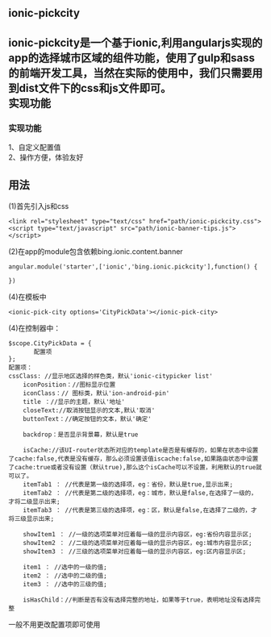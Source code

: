 ionic-pickcity        
------
ionic-pickcity是一个基于ionic,利用angularjs实现的app的选择城市区域的组件功能，使用了gulp和sass的前端开发工具，当然在实际的使用中，我们只需要用到dist文件下的css和js文件即可。             
实现功能
------
### 实现功能    
1、自定义配置值            
2、操作方便，体验友好      

用法
------
(1)首先引入js和css       
         
```
<link rel="stylesheet" type="text/css" href="path/ionic-pickcity.css">          
<script type="text/javascript" src="path/ionic-banner-tips.js"></script>       
```  
(2)在app的module包含依赖bing.ionic.content.banner                 
```   
angular.module('starter',['ionic','bing.ionic.pickcity'],function() {           

})
```	
(4)在模板中    
```
<ionic-pick-city options='CityPickData'></ionic-pick-city>
```
(4)在控制器中：
``` 
$scope.CityPickData = {      
       配置项
};
配置项：                
cssClass: //显示地区选择的样色类，默认'ionic-citypicker list'       
	iconPosition：//图标显示位置       
	iconClass：// 图标类，默认'ion-android-pin'
	title ：//显示的主题，默认'地址'
	closeText://取消按钮显示的文本,默认'取消'
	buttonText：//确定按钮的文本，默认'确定'

	backdrop：是否显示背景幕，默认是true

	isCache://该UI-router状态所对应的template是否是有缓存的，如果在状态中设置了cache:false,代表是没有缓存，那么必须设置该值iscache:false,如果路由状态中设置了cache:true或者没有设置（默认true),那么这个isCache可以不设置，利用默认的true就可以了。
	itemTab1 ： //代表是第一级的选择项，eg：省份，默认是true,显示出来;
	itemTab2 ： //代表是第二级的选择项，eg：城市，默认是false,在选择了一级的，才将二级显示出来;
	itemTab3 ： //代表是第三级的选择项，eg：区，默认是false,在选择了二级的，才将三级显示出来;

	showItem1 ： //一级的选项菜单对应着每一级的显示内容区，eg:省份内容显示区;
	showItem2 ： //二级的选项菜单对应着每一级的显示内容区，eg:城市内容显示区;
	showItem3 ： //三级的选项菜单对应着每一级的显示内容区，eg:区内容显示区;
	
	item1 ： //选中的一级的值;
	item2 ： //选中的二级的值;
	item3 ： //选中的三级的值;

	isHasChild：//判断是否有没有选择完整的地址，如果等于true，表明地址没有选择完整
```
一般不用更改配置项即可使用  

         
     
